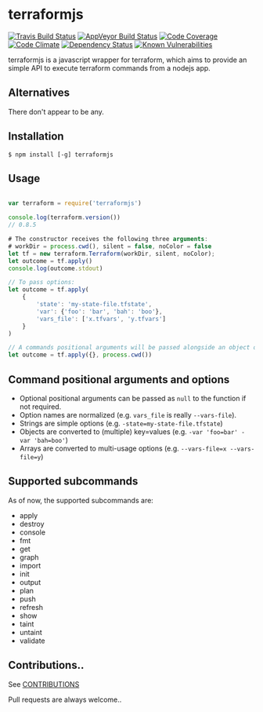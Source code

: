 terraformjs
===========

[![Travis Build Status](https://travis-ci.org/strigo/terraformjs.svg?branch=master)](https://travis-ci.org/strigo/terraformjs)
[![AppVeyor Build Status](https://ci.appveyor.com/api/projects/status/kuf0x8j62kts1bpg/branch/master?svg=true)](https://ci.appveyor.com/project/strigo/terraformjs)
[![Code Coverage](https://codecov.io/github/strigo/terraformjs/coverage.svg?branch=master)](https://codecov.io/github/strigo/terraformjs?branch=master)
[![Code Climate](https://codeclimate.com/github/strigo/terraformjs/badges/gpa.svg)](https://codeclimate.com/github/strigo/terraformjs)
[![Dependency Status](https://img.shields.io/david/strigo/terraformjs.svg?style=flat-square)](https://david-dm.org/strigo/terraformjs)
[![Known Vulnerabilities](https://snyk.io/test/npm/terraformjs/badge.svg?style=flat-square)](https://snyk.io/test/npm/terraformjs)


terraformjs is a javascript wrapper for terraform, which aims to provide an simple API to execute terraform commands from a nodejs app.


## Alternatives

There don't appear to be any.


## Installation

```shell
$ npm install [-g] terraformjs
```


## Usage

```javascript

var terraform = require('terraformjs')

console.log(terraform.version())
// 0.8.5

# The constructor receives the following three arguments:
# workDir = process.cwd(), silent = false, noColor = false
let tf = new terraform.Terraform(workDir, silent, noColor);
let outcome = tf.apply()
console.log(outcome.stdout)

// To pass options:
let outcome = tf.apply(
    {
        'state': 'my-state-file.tfstate',
        'var': {'foo': 'bar', 'bah': 'boo'},
        'vars_file': ['x.tfvars', 'y.tfvars']
    }
)

// A commands positional arguments will be passed alongside an object of options:
let outcome = tf.apply({}, process.cwd())

```

## Command positional arguments and options

* Optional positional arguments can be passed as `null` to the function if not required.
* Option names are normalized (e.g. `vars_file` is really `--vars-file`).
* Strings are simple options (e.g. `-state=my-state-file.tfstate`)
* Objects are converted to (multiple) key=values (e.g. `-var 'foo=bar' -var 'bah=boo'`)
* Arrays are converted to multi-usage options (e.g. `--vars-file=x --vars-file=y`)


## Supported subcommands

As of now, the supported subcommands are:

* apply
* destroy
* console
* fmt
* get
* graph
* import
* init
* output
* plan
* push
* refresh
* show
* taint
* untaint
* validate


## Contributions..

See [CONTRIBUTIONS](https://github.com/strigo/terraformjs/blob/master/CONTRIBUTING.md)

Pull requests are always welcome..
